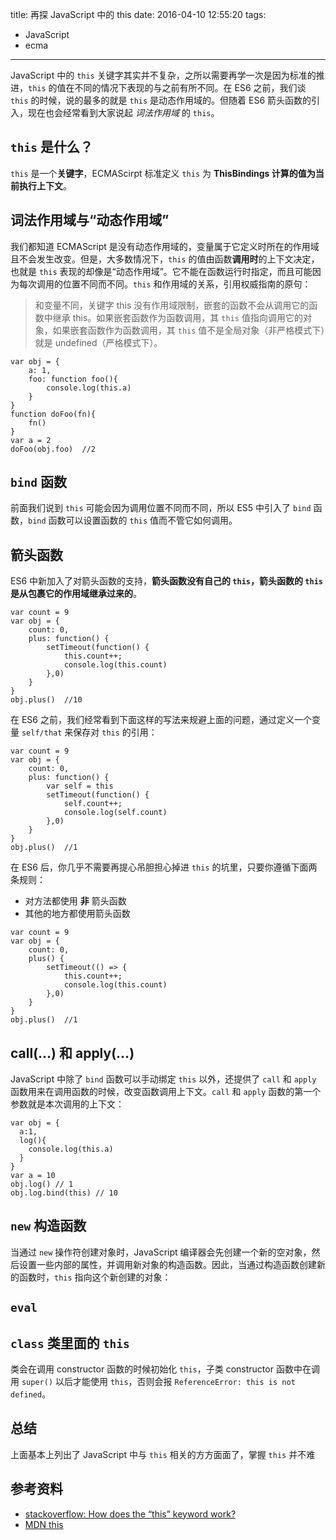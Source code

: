 title: 再探 JavaScript 中的 this
date: 2016-04-10 12:55:20
tags:
- JavaScript
- ecma
---

JavaScript 中的 `this` 关键字其实并不复杂，之所以需要再学一次是因为标准的推进，`this` 的值在不同的情况下表现的与之前有所不同。在 ES6 之前，我们谈 `this` 的时候，说的最多的就是 `this` 是动态作用域的。但随着 ES6 箭头函数的引入，现在也会经常看到大家说起 *词法作用域* 的 `this`。

<!-- more -->

## `this` 是什么？

`this` 是一个**关键字**，ECMAScirpt 标准定义 `this` 为 **ThisBindings 计算的值为当前执行上下文**。

## 词法作用域与“动态作用域”

我们都知道 ECMAScript 是没有动态作用域的，变量属于它定义时所在的作用域且不会发生改变。但是，大多数情况下，`this` 的值由函数**调用时**的上下文决定，也就是 `this` 表现的却像是“动态作用域”。它不能在函数运行时指定，而且可能因为每次调用的位置不同而不同。`this` 和作用域的关系，引用权威指南的原句：

> 和变量不同，关键字 this 没有作用域限制，嵌套的函数不会从调用它的函数中继承 this。如果嵌套函数作为函数调用，其 `this` 值指向调用它的对象，如果嵌套函数作为函数调用，其 `this` 值不是全局对象（非严格模式下）就是 undefined（严格模式下）。

```
var obj = {
    a: 1,
    foo: function foo(){
        console.log(this.a)
    }
}
function doFoo(fn){
    fn()
}
var a = 2
doFoo(obj.foo)  //2
```

## `bind` 函数

前面我们说到 `this` 可能会因为调用位置不同而不同，所以 ES5 中引入了 `bind` 函数，`bind` 函数可以设置函数的 `this` 值而不管它如何调用。

## 箭头函数

ES6 中新加入了对箭头函数的支持，**箭头函数没有自己的 `this`，箭头函数的 `this` 是从包裹它的作用域继承过来的**。

```
var count = 9
var obj = {
    count: 0,
    plus: function() {
        setTimeout(function() {
            this.count++;
            console.log(this.count)
        },0)
    }
}
obj.plus()  //10
```

在 ES6 之前，我们经常看到下面这样的写法来规避上面的问题，通过定义一个变量 `self/that` 来保存对 `this` 的引用：

```
var count = 9
var obj = {
    count: 0,
    plus: function() {
        var self = this
        setTimeout(function() {
            self.count++;
            console.log(self.count)
        },0)
    }
}
obj.plus()  //1
```

在 ES6 后，你几乎不需要再提心吊胆担心掉进 `this` 的坑里，只要你遵循下面两条规则：

- 对方法都使用 **非** 箭头函数
- 其他的地方都使用箭头函数

```
var count = 9
var obj = {
    count: 0,
    plus() {
        setTimeout(() => {
            this.count++;
            console.log(this.count)
        },0)
    }
}
obj.plus()  //1
```

## call(...) 和 apply(...)

JavaScript 中除了 `bind` 函数可以手动绑定 `this` 以外，还提供了 `call` 和 `apply` 函数用来在调用函数的时候，改变函数调用上下文。`call` 和 `apply` 函数的第一个参数就是本次调用的上下文：

```
var obj = {
  a:1,
  log(){
    console.log(this.a)
  }
}
var a = 10
obj.log() // 1
obj.log.bind(this) // 10
```

## `new` 构造函数

当通过 `new` 操作符创建对象时，JavaScript 编译器会先创建一个新的空对象，然后设置一些内部的属性，并调用新对象的构造函数。因此，当通过构造函数创建新的函数时，`this` 指向这个新创建的对象：

## `eval`



## `class` 类里面的 `this`

类会在调用 constructor 函数的时候初始化 `this`，子类 constructor 函数中在调用 `super()` 以后才能使用 `this`，否则会报 `ReferenceError: this is not defined`。

## 总结

上面基本上列出了 JavaScript 中与 `this` 相关的方方面面了，掌握 `this` 并不难

## 参考资料

- [stackoverflow: How does the “this” keyword work?](http://stackoverflow.com/questions/3127429/how-does-the-this-keyword-work)
- [MDN this](https://developer.mozilla.org/en-US/docs/Web/JavaScript/Reference/Operators/this)
